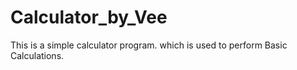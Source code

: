# Calculator_by_Vee
This is a simple calculator program. which is used to perform Basic Calculations.
